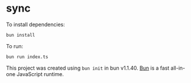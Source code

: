 # sync

To install dependencies:

```bash
bun install
```

To run:

```bash
bun run index.ts
```

This project was created using `bun init` in bun v1.1.40. [Bun](https://bun.sh) is a fast all-in-one JavaScript runtime.

